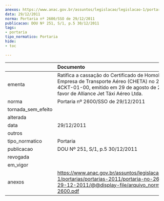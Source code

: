 ```yaml
---
anexos: https://www.anac.gov.br/assuntos/legislacao/legislacao-1/portarias/portarias-2011/portaria-no-2600-sso-de-29-12-2011/@@display-file/arquivo_norma/PA2011-2600.pdf
data: 29/12/2011
norma: Portaria nº 2600/SSO de 29/12/2011
publicacao: DOU Nº 251, S/1, p.5 30/12/2011
tags:
- portaria
tipo_normatico: Portaria
hide: 
- toc 
 
---
```


|                    | Documento                                                                                                                                                                                  |
|:-------------------|:-------------------------------------------------------------------------------------------------------------------------------------------------------------------------------------------|
| ementa             | Ratifica a cassação do Certificado de Homologação de Empresa de Transporte Aéreo (CHETA) no 2006-08-4CKT-01-00, emitido em 29 de agosto de 2011, em favor de Alliance Jet Táxi Aéreo Ltda. |
| norma              | Portaria nº 2600/SSO de 29/12/2011                                                                                                                                                         |
| tornada_sem_efeito |                                                                                                                                                                                            |
| alterada           |                                                                                                                                                                                            |
| data               | 29/12/2011                                                                                                                                                                                 |
| outros             |                                                                                                                                                                                            |
| tipo_normatico     | Portaria                                                                                                                                                                                   |
| publicacao         | DOU Nº 251, S/1, p.5 30/12/2011                                                                                                                                                            |
| revogada           |                                                                                                                                                                                            |
| em_vigor           |                                                                                                                                                                                            |
| anexos             | https://www.anac.gov.br/assuntos/legislacao/legislacao-1/portarias/portarias-2011/portaria-no-2600-sso-de-29-12-2011/@@display-file/arquivo_norma/PA2011-2600.pdf                          |